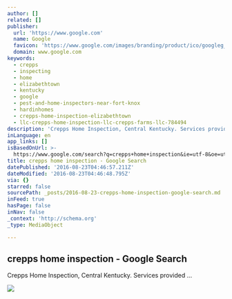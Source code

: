 ```yaml
---
author: []
related: []
publisher:
  url: 'https://www.google.com'
  name: Google
  favicon: 'https://www.google.com/images/branding/product/ico/googleg_lodp.ico'
  domain: www.google.com
keywords:
  - crepps
  - inspecting
  - home
  - elizabethtown
  - kentucky
  - google
  - pest-and-home-inspectors-near-fort-knox
  - hardinhomes
  - crepps-home-inspection-elizabethtown
  - llc-crepps-home-inspection-llc-crepps-farms-llc-784494
description: 'Crepps Home Inspection, Central Kentucky. Services provided ...'
inLanguage: en
app_links: []
isBasedOnUrl: >-
  https://www.google.com/search?q=crepps+home+inspection&ie=utf-8&oe=utf-8#lrd=0x8868faa7185f6d3f:0xdde80794a6fb6b6b,1,
title: crepps home inspection - Google Search
datePublished: '2016-08-23T04:46:57.211Z'
dateModified: '2016-08-23T04:46:48.795Z'
via: {}
starred: false
sourcePath: _posts/2016-08-23-crepps-home-inspection-google-search.md
inFeed: true
hasPage: false
inNav: false
_context: 'http://schema.org'
_type: MediaObject

---
```

<article style=""><h1>crepps home inspection - Google Search</h1><p>Crepps Home Inspection, Central Kentucky. Services provided ...</p><img src="https://www.google.com/maps/vt/data=RfCSdfNZ0LFPrHSm0ublXdzhdrDFhtmHhN1u-gM,rWy_1u3qR8eNgpXcOQ11-5h_ws8ZFlEVnaQMM7VnMaC4mVY6JsjB6W1nrFqYN7fmeEeD6sic7M5K8emwwKWtUjVCfDOaJ03nfP_wW2Zroy5JWTPIKnhmVn8d5NAmVRpGkCodyvfYxFo7u0_UBDcA_9LX3Yte6CEBMPZFatFq8mZbedHOpfzh44ZC-3GriZzdNrk" /></article>